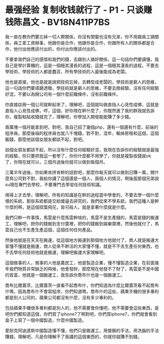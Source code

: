 # 最强经验 复制收钱就行了 - P1 - 只谈赚钱陈昌文 - BV18N411P7BS

我一直在教你們要忘掉一切人際關係，你沒有閨蜜也沒有兄弟，你不用跟員工搞關係，員工拿工資辦事，他跟你是合作，他跟你是合作，你跟所有人的關係都是合作，他付出他應該付出的，你付出你應該付出的。

不要拿我們自己的感情和我們的錢，去跟別人搞好關係，這一句話你們要讀懂，我自己是學計算機的，這是一個極其漫長的過程，這是一個極其漫長的過程，不要去學技術，學技術的人都是蠢貨，所有學技術的人最後能成為老闆。

他也是直接，他也是就是說把技術忘掉，去轉型成老闆的，學技術是窮人的思維，這一句話你們要琢磨透徹，學技術就是窮人的思維，不要去換經驗，沒有任何經驗好混，不要以為開公司有一個什麼前職條件，沒有前職條件。

你直接註冊一個公司就幹起來了，理解吧，這個就叫做直指人心見性成佛，這就是直指人心見性成佛，哼，這個，好你現在幹什麼了，你既然進了我的群我就告訴你，複製粘貼收錢就完了，理解吧，你學加入開發能能賺了多少錢。

兩萬塊一個月能拿到吧，對吧，我自己招了幾個php，還有一個還有什麼，前端的程序員，那麼後端的程序員也就八千塊錢，對不對，混年，輸掉房租和這個，這個飯錢，那麼他談個女朋友都談不起，對吧。

談個女朋友都談不起，所以沒有什麼任何經驗好混，我現在告訴你的經驗就是最強的經驗，你只要把我這一套學了，你你什麼都不用學了，你就是複製收錢就ok了，你現在就可以，三個月過後你就可以做到每個月。

三萬半年過後，你如果肯拼肯幹的話對吧，那麼你每天就可以做到日賺一萬，開什麼鳥公司對不對，我給你講了這個還是一個人，兩個人的情況，啊後面那個兄弟說su現在專門去學校，不要專門去學習任何技術知識。

用得上才去學，理解吧，所有的知識是在幹的過程當中學會的，不要去學一個什麼樣的系統，那些系統都是交給傻逼去研究的，我們從來不學系統，我們這種人是幹什麼的啊，是這個捏葉飛花，皆可殺人，就是拿著什麼就是什麼。

我們只幹一件事情，馬雲是什麼馬雲幹啥的，馬雲不是生產錢的，馬雲是錢的搬運工，理解吧，把你的錢搬到支付寶裡，把你的錢搬到娛樂寶裡，然後他就付了，馬雲自己也不生產生產這個，這個任何任何產品。

然後他就是在天天在搬運，從這個地方搬運到那個地方他就付了，商人就是搬運大家懂不懂就是搬運，商人從來不幹活的大家懂不懂，就是不不去生產任何東西，也不去學任何技術他就是搬運，理解吧搬運大家理解吧。

這個做事的人，做事的人他是農民工，他是製造企業，懂不懂製造企業，在前面幾年我們物質非常缺乏的時候，他會發財，那麼現在他發不了財了，馬雲是不是中國的首富，他就是一個搬運工，我告訴你喬布什也是一個搬運工。

喬布比爾蓋茨，比爾蓋茨一直看不起喬布什，你們知道為什麼比爾蓋茨看不起喬布什嗎，因為喬布什不會寫程序，你們知道嗎，喬布什的這些，蘋果手機的很多專利都是別人公司的，蘋果公司都沒有什麼，沒有多少專利的。

包括蘋果手機很多專利都是別人的，他不需要會你懂吧，他不需要會這些東西，是吧你們都知道這個，你們買了iphone7了啊對吧，你們買iphone7，你們就會看到盒子上寫了一個中國製造，什麼中國製造。

愛耐克阿迪達斯中國製造懂不懂，他們只是搬運工，用營銷的手法，用洗腦的手法賺錢，理解吧，凡是你理解不了我講的這個東西的，你就你就賺不到錢。

